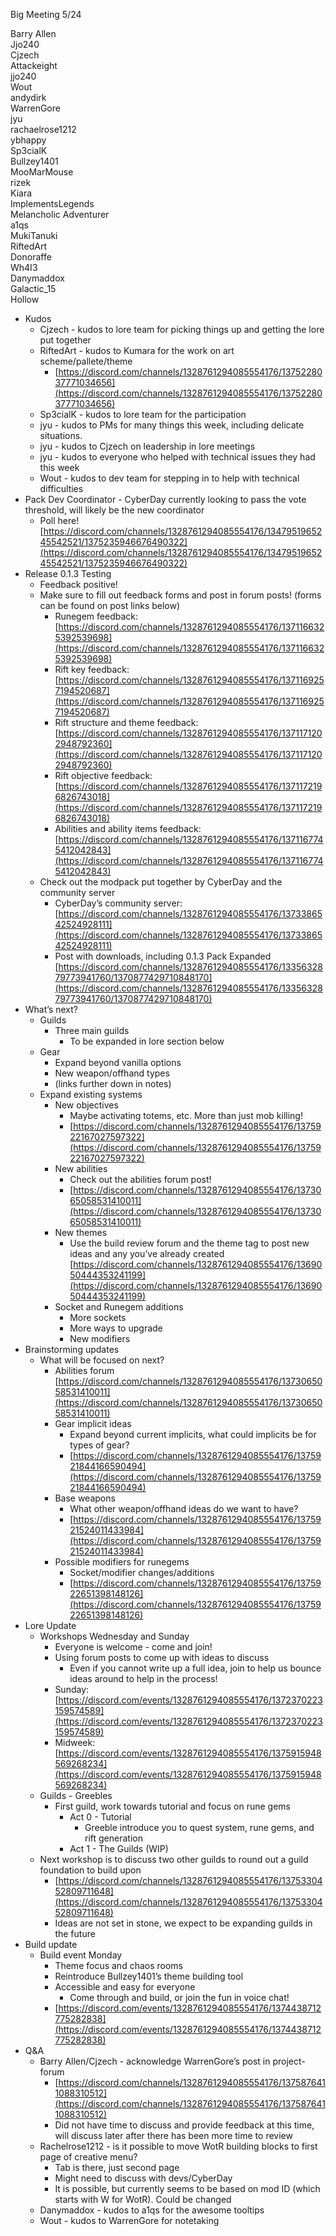 Big Meeting 5/24

Barry Allen  
Jjo240  
Cjzech  
Attackeight  
jjo240  
Wout  
andydirk  
WarrenGore  
jyu  
rachaelrose1212  
ybhappy  
Sp3cialK  
Bullzey1401  
MooMarMouse  
rizek  
Kiara  
ImplementsLegends  
Melancholic Adventurer  
a1qs  
MukiTanuki  
RiftedArt  
Donoraffe  
Wh4I3  
Danymaddox  
Galactic\_15  
Hollow

* Kudos  
  * Cjzech \- kudos to lore team for picking things up and getting the lore put together  
  * RiftedArt \- kudos to Kumara for the work on art scheme/pallete/theme  
    * [https://discord.com/channels/1328761294085554176/1375228037771034656](https://discord.com/channels/1328761294085554176/1375228037771034656)   
  * Sp3cialK \- kudos to lore team for the participation  
  * jyu \- kudos to PMs for many things this week, including delicate situations.  
  * jyu \- kudos to Cjzech on leadership in lore meetings  
  * jyu \- kudos to everyone who helped with technical issues they had this week  
  * Wout \- kudos to dev team for stepping in to help with technical difficulties  
* Pack Dev Coordinator \- CyberDay currently looking to pass the vote threshold, will likely be the new coordinator  
  * Poll here\! [https://discord.com/channels/1328761294085554176/1347951965245542521/1375235946676490322](https://discord.com/channels/1328761294085554176/1347951965245542521/1375235946676490322)   
* Release 0.1.3 Testing  
  * Feedback positive\!  
  * Make sure to fill out feedback forms and post in forum posts\! (forms can be found on post links below)  
    * Runegem feedback: [https://discord.com/channels/1328761294085554176/1371166325392539698](https://discord.com/channels/1328761294085554176/1371166325392539698)   
    * Rift key feedback: [https://discord.com/channels/1328761294085554176/1371169257194520687](https://discord.com/channels/1328761294085554176/1371169257194520687)   
    * Rift structure and theme feedback: [https://discord.com/channels/1328761294085554176/1371171202948792360](https://discord.com/channels/1328761294085554176/1371171202948792360)   
    * Rift objective feedback: [https://discord.com/channels/1328761294085554176/1371172196826743018](https://discord.com/channels/1328761294085554176/1371172196826743018)   
    * Abilities and ability items feedback: [https://discord.com/channels/1328761294085554176/1371167745412042843](https://discord.com/channels/1328761294085554176/1371167745412042843)   
  * Check out the modpack put together by CyberDay and the community server  
    * CyberDay’s community server: [https://discord.com/channels/1328761294085554176/1373386542524928111](https://discord.com/channels/1328761294085554176/1373386542524928111)   
    * Post with downloads, including 0.1.3 Pack Expanded [https://discord.com/channels/1328761294085554176/1335632879773941760/1370877429710848170](https://discord.com/channels/1328761294085554176/1335632879773941760/1370877429710848170)   
* What’s next?  
  * Guilds  
    * Three main guilds  
      * To be expanded in lore section below  
  * Gear  
    * Expand beyond vanilla options  
    * New weapon/offhand types  
    * (links further down in notes)  
  * Expand existing systems  
    * New objectives  
      * Maybe activating totems, etc. More than just mob killing\!  
      * [https://discord.com/channels/1328761294085554176/1375922167027597322](https://discord.com/channels/1328761294085554176/1375922167027597322)   
    * New abilities  
      * Check out the abilities forum post\!  
      * [https://discord.com/channels/1328761294085554176/1373065058531410011](https://discord.com/channels/1328761294085554176/1373065058531410011)   
    * New themes  
      * Use the build review forum and the theme tag to post new ideas and any you’ve already created [https://discord.com/channels/1328761294085554176/1369050444353241199](https://discord.com/channels/1328761294085554176/1369050444353241199)   
    * Socket and Runegem additions  
      * More sockets  
      * More ways to upgrade  
      * New modifiers  
* Brainstorming updates  
  * What will be focused on next?  
    * Abilities forum [https://discord.com/channels/1328761294085554176/1373065058531410011](https://discord.com/channels/1328761294085554176/1373065058531410011)   
    * Gear implicit ideas  
      * Expand beyond current implicits, what could implicits be for types of gear?  
      * [https://discord.com/channels/1328761294085554176/1375921844166590494](https://discord.com/channels/1328761294085554176/1375921844166590494)   
    * Base weapons  
      * What other weapon/offhand ideas do we want to have?  
      * [https://discord.com/channels/1328761294085554176/1375921524011433984](https://discord.com/channels/1328761294085554176/1375921524011433984)   
    * Possible modifiers for runegems  
      * Socket/modifier changes/additions  
      * [https://discord.com/channels/1328761294085554176/1375922651398148126](https://discord.com/channels/1328761294085554176/1375922651398148126)   
* Lore Update  
  * Workshops Wednesday and Sunday  
    * Everyone is welcome \- come and join\!  
    * Using forum posts to come up with ideas to discuss  
      * Even if you cannot write up a full idea, join to help us bounce ideas around to help in the process\!  
    * Sunday: [https://discord.com/events/1328761294085554176/1372370223159574589](https://discord.com/events/1328761294085554176/1372370223159574589)   
    * Midweek: [https://discord.com/events/1328761294085554176/1375915948569268234](https://discord.com/events/1328761294085554176/1375915948569268234)   
  * Guilds \- Greebles  
    * First guild, work towards tutorial and focus on rune gems  
      * Act 0 \- Tutorial  
        * Greeble introduce you to quest system, rune gems, and rift generation  
      * Act 1 \- The Guilds (WIP)  
  * Next workshop is to discuss two other guilds to round out a guild foundation to build upon  
    * [https://discord.com/channels/1328761294085554176/1375330452809711648](https://discord.com/channels/1328761294085554176/1375330452809711648)   
    * Ideas are not set in stone, we expect to be expanding guilds in the future  
* Build update  
  * Build event Monday  
    * Theme focus and chaos rooms  
    * Reintroduce Bullzey1401’s theme building tool  
    * Accessible and easy for everyone  
      * Come through and build, or join the fun in voice chat\!  
    * [https://discord.com/events/1328761294085554176/1374438712775282838](https://discord.com/events/1328761294085554176/1374438712775282838)   
* Q\&A  
  * Barry Allen/Cjzech \- acknowledge WarrenGore’s post in project-forum  
    * [https://discord.com/channels/1328761294085554176/1375876411088310512](https://discord.com/channels/1328761294085554176/1375876411088310512)   
    * Did not have time to discuss and provide feedback at this time, will discuss later after there has been more time to review  
  * Rachelrose1212 \- is it possible to move WotR building blocks to first page of creative menu?  
    * Tab is there, just second page  
    * Might need to discuss with devs/CyberDay  
    * It is possible, but currently seems to be based on mod ID (which starts with W for WotR). Could be changed  
  * Danymaddox \- kudos to a1qs for the awesome tooltips  
  * Wout \- kudos to WarrenGore for notetaking